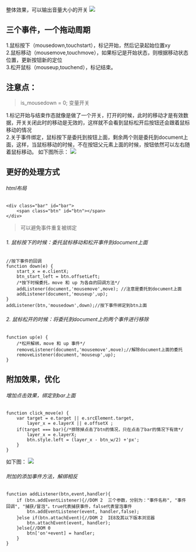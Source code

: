 整体效果，可以输出音量大小的开关
![](https://images2018.cnblogs.com/blog/1073007/201805/1073007-20180529141834214-462635353.gif)


## 三个事件，一个拖动周期
1.鼠标按下（mousedown,touchstart），标记开始，然后记录起始位置xy  
2.鼠标移动（mousemove,touchmove），如果标记是开始状态，则根据移动状态位置，更新按钮新的定位  
3.松开鼠标（mouseup,touchend），标记结束。

## 注意点：
>  is_mousedown = 0;  变量开关

1.标记开始与结束作态就像是做了一个开关，打开的时候，此时的移动才是有效数据，开关关闭此时的移动是无效的，这样就不会看到鼠标松开后按钮还会跟着鼠标移动的情况  
2.关于事件绑定，鼠标按下是委托到按钮上面，剩余两个则是委托到document上面，这样，当鼠标移动的时候，不在按钮父元素上面的时候，按钮依然可以左右随着鼠标移动。
如下图所示：
![](https://images2018.cnblogs.com/blog/1073007/201805/1073007-20180529141845405-1922802146.gif)


## 更好的处理方式
###### html布局
```
<div class="bar" id="bar">
    <span class="btn" id="btn"></span>
</div>
```
> 可以避免事件重复被绑定

###### 1. 鼠标按下的时候：委托鼠标移动和松开事件到document上面
```
//按下事件的回调
function down(e) {
    start_x = e.clientX;
    btn_start_left = btn.offsetLeft;
    /*按下时候委托，move 和 up 为各自的回调方法*/
    addListener(document,'mousemove',move); //注意是委托到document上面
    addListener(document,'mouseup',up);
}
addListener(btn,'mousedown',down);//按下事件绑定到btn上面
```
###### 2. 鼠标松开的时候：将委托到document上的两个事件进行移除
```
function up(e) {
    /*松开解绑，move 和 up 事件*/
    removeListener(document,'mousemove',move);//解除document上面的委托
    removeListener(document,'mouseup',up); 
}
```
## 附加效果，优化
###### 增加点击效果，绑定到bar上面
```
function click_move(e) {
    var target = e.target || e.srcElement.target,
        layer_x = e.layerX || e.offsetX ;
    if(target === bar){/*排除掉点击了btn的情况，只在点击了bar的情况下有效*/
        layer_x = e.layerX;
        btn.style.left = (layer_x - btn_w/2) +'px';
    }
}
```
如下图：
![](https://images2018.cnblogs.com/blog/1073007/201805/1073007-20180529141857516-841526514.gif)


###### 附加的添加事件方法，解绑相反
```
function addListener(btn,event,handler){
    if (btn.addEventListener){//DOM 2  三个参数，分别为："事件名称", "事件回调", "捕获/冒泡"。true代表捕获事件，false代表冒泡事件
        btn.addEventListener(event, handler,false);
    }else if(btn.attachEvent){//DOM 2  IE8及其以下版本浏览器
        btn.attachEvent(event, handler);
    }else{//DOM 0
        btn['on'+event] = handler;
    }
}
```

